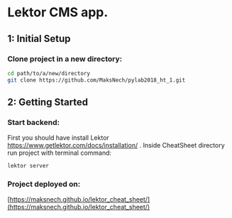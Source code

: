 # Lektor CMS app.

## 1: Initial Setup

### Clone project in a new directory:
```bash
cd path/to/a/new/directory
git clone https://github.com/MaksNech/pylab2018_ht_1.git
```

## 2: Getting Started

### Start backend:
First you should have install Lektor https://www.getlektor.com/docs/installation/ .
Inside CheatSheet directory run project with terminal command:
```bash
lektor server
```
### Project deployed on:
[https://maksnech.github.io/lektor_cheat_sheet/](https://maksnech.github.io/lektor_cheat_sheet/)

